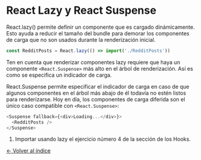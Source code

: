 # React Lazy y React Suspense

React.lazy() permite definir un componente que es cargado dinámicamente. Esto ayuda a reducir el tamaño del bundle para demorar los componentes de carga que no son usados durante la renderización inicial.

```js
const RedditPosts = React.lazy(() => import('./RedditPosts'))
```

Ten en cuenta que renderizar componentes lazy requiere que haya un componente ```<React.Suspense>``` más alto en el árbol de renderización. Así es como se especifica un indicador de carga.

React.Suspense permite especificar el indicador de carga en caso de que algunos componentes en el árbol más abajo de él todavía no estén listos para renderizarse. Hoy en día, los componentes de carga diferida son el único caso compatible con ```<React.Suspense>```:


```js
<Suspense fallback={<div>Loading...</div>}>
  <RedditPosts />
</Suspense>
```


1. Importar usando lazy el ejercicio número 4 de la sección de los Hooks.


[<- Volver al índice](./../README.md)
